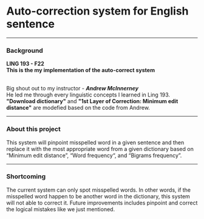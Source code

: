 # Auto-correction system for English sentence

---

### Background
<b>LING 193 - F22<br>
This is the my implementation of the auto-correct system<br></b><br>

Big shout out to my instructor - ***Andrew McInnerney***<br>
He led me through every linguistic concepts I learned in Ling 193.<br>
**"Download dictionary"** and **"1st Layer of Correction: Minimum edit distance"** are modefied based on the code from Andrew.

---

### About this project
This system will pinpoint misspelled word in a given sentence and then replace it with the most appropriate word from a given dictionary based on “Minimum edit distance”, “Word frequency“, and “Bigrams frequency”.

---

### Shortcoming
The current system can only spot misspelled words. In other words, if the misspelled word happen to be another word in the dictionary, this system will not able to correct it. Future improvements includes pinpoint and correct the logical mistakes like we just mentioned.

